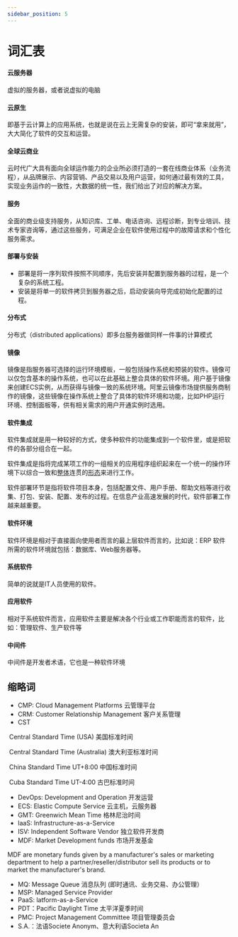 ```yaml
---
sidebar_position: 5
---
```


# 词汇表

#### 云服务器

虚拟的服务器，或者说虚拟的电脑


#### 云原生

即基于云计算上的应用系统，也就是说在云上无需复杂的安装，即可“拿来就用”，大大简化了软件的交互和运营。

#### 全球云商业

云时代广大具有面向全球运作能力的企业所必须打造的一套在线商业体系（业务流程），从品牌展示、内容营销、产品交易以及用户运营，如何通过最有效的工具，实现业务运作的一致性，大数据的统一性，我们给出了对应的解决方案。

####  服务
全面的商业级支持服务，从知识库、工单、电话咨询、远程诊断，到专业培训、技术专家咨询等，通过这些服务，可满足企业在软件使用过程中的故障请求和个性化服务需求。


#### 部署与安装

- 部署是将一序列软件按照不同顺序，先后安装并配置到服务器的过程，是一个复杂的系统工程。
- 安装是将单一的软件拷贝到服务器之后，启动安装向导完成初始化配置的过程。



#### 分布式

分布式（distributed applications）即多台服务器做同样一件事的计算模式



#### 镜像

镜像是指服务器可选择的运行环境模板，一般包括操作系统和预装的软件。镜像可以仅包含基本的操作系统，也可以在此基础上整合具体的软件环境。用户基于镜像来创建ECS实例，从而获得与镜像一致的系统环境。阿里云镜像市场提供服务商制作的镜像，这些镜像在操作系统上整合了具体的软件环境和功能，比如PHP运行环境、控制面板等，供有相关需求的用户开通实例时选用。





#### 软件集成



软件集成就是用一种较好的方式，使多种软件的功能集成到一个软件里，或是把软件的各部分组合在一起。

软件集成是指将完成某项工作的一组相关的应用程序组织起来在一个统一的操作环境下以综合一致和[整体](http://www.so.com/s?q=整体&ie=utf-8&src=internal_wenda_recommend_textn)连贯的[形态](http://www.so.com/s?q=形态&ie=utf-8&src=internal_wenda_recommend_textn)来进行工作。



软件部署环节是指将软件项目本身，包括配置文件、用户手册、帮助文档等进行收集、打包、安装、配置、发布的过程。在信息产业高速发展的时代，软件部署工作越来越重要。



#### 软件环境

软件环境是相对于直接面向使用者而言的最上层软件而言的，比如说：ERP 软件所需的软件环境就包括：数据库、Web服务器等。



#### 系统软件

简单的说就是IT人员使用的软件。



#### 应用软件

相对于系统软件而言，应用软件主要是解决各个行业或工作职能而言的软件，比如：管理软件、生产软件等



#### 中间件

中间件是开发者术语，它也是一种软件环境



## 缩略词



- CMP: Cloud Management Platforms  云管理平台
- CRM: Customer Relationship Management  客户关系管理
- CST

​      Central Standard Time (USA) 美国标准时间

​      Central Standard Time (Australia) 澳大利亚标准时间

​      China Standard Time UT+8:00 中国标准时间

​      Cuba Standard Time UT-4:00   古巴标准时间

- DevOps: Development and Operation 开发运营
- ECS: Elastic Compute Service  云主机，云服务器
- GMT: Greenwich Mean Time  格林尼治时间
- laaS: Infrastructure-as-a-Service
- ISV: Independent Software Vendor 独立软件开发商
- MDF: Market Development funds 市场开发基金

MDF are monetary funds given by a manufacturer's sales or marketing department to help a partner/reseller/distributor sell its products or to market the manufacturer's brand.

- MQ: Message Queue 消息队列 (即时通讯、业务交易、办公管理）
- MSP: Managed Service Provider
- PaaS: latform-as-a-Service
- PDT：Pacific Daylight Time  太平洋夏季时间
- PMC: Project Management Committee  项目管理委员会
- S.A.：法语Societe Anonym、意大利语Societa An

